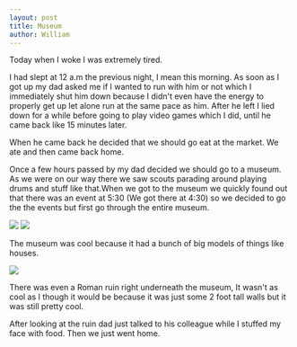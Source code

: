 ```yaml
---
layout: post
title: Museum
author: William
---
```


Today when I woke I was extremely tired.  

I had slept at 12 a.m the previous night, I mean this morning. As soon as I got up my dad asked me if I wanted to run with him or not which I immediately shut him down because I didn't even have the energy to properly get up let alone run at the same pace as him. After he left I lied down for a while before going to play video games which I did, until he came back like 15 minutes later. 

When he came back he decided that we should go eat at the market. We ate and then came back home. 

Once a few hours passed by my dad decided we should go to a museum. As we were on our way there we saw scouts parading around playing drums and stuff like that.When we got to the museum we quickly found out that there was an event at 5:30 (We got there at 4:30) so we decided to go the the events but first go through the entire museum. 

![](https://1.bp.blogspot.com/-3N1EB9gPmKo/XbVNKLbm3CI/AAAAAAAAF7E/uZY2-vYfOb4zgrSSPndZ0hvrmY2y6LRUQCKgBGAsYHg/s1600/IMG_20191026_164223.jpg)
![](https://1.bp.blogspot.com/-sVzNZwFtS2M/XbVNCdk_1BI/AAAAAAAAF7A/NOjLgWs5ycwIcBZ5nY_CNhHU61mxcIo8wCKgBGAsYHg/s1600/IMG_20191026_164100.jpg)

The museum was cool because it had a bunch of big models of things like houses. 

![](https://1.bp.blogspot.com/-v8541MBfwQQ/XbVNlC_ItAI/AAAAAAAAF7M/FT5hlC2ynQkjIT5qPlmDpwHLkKv5yf4oACKgBGAsYHg/s1600/IMG_20191026_171741.jpg)

There was even a Roman ruin right underneath the museum, It wasn't as cool as I though it would be because it was just some 2 foot tall walls but it was still pretty cool. 

After looking at the ruin dad just talked to his colleague while I stuffed my face with food. Then we just went home.
